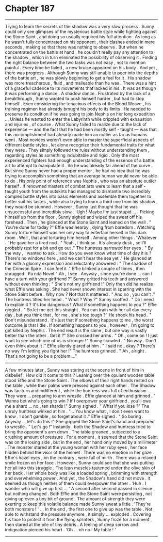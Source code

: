 
# Chapter 187


---

Trying to learn the secrets of the shadow was a very slow process . Sunny could only see glimpses of the mysterious battle style while fighting against the Stone Saint , and doing so usually required his full attention . As long as he wasn't fully concentrated on his opponent , their clashes ended in mere seconds , making so that there was nothing to observe .
But when he concentrated on the battle at hand , he couldn't really pay any attention to the shadow , which in turn eliminated the possibility of observing it . Finding the right balance between the two tasks was not easy , not to mention painful . Every time he failed , a new bruise appeared on his body .
And yet , there was progress . Although Sunny was still unable to peer into the depths of the battle art , he was slowly beginning to get a feel for it . His shadow was more treacherous , fluid , and malleable than he was . There was a hint of a graceful cadence to its movements that lacked in his .
It was as though it was performing a dance . A shadow dance .
Frustrated by the lack of a breakthrough , Sunny wanted to push himself harder , but had to stop himself . Even considering the tenacious effects of the Blood Weave , his training regimen had already brought his body to its limits . He needed to preserve its condition if he was going to join Nephis on her long expedition …
Unless he wanted to enter the Labyrinth while crippled with exhaustion and injuries , of course .
What Sunny failed to realize due to the lack of experience — and the fact that he had been mostly self - taught — was that this accomplishment had already made him an outlier as far as humans went . Most novices weren't even able to master the superficial aspects of different battle styles , let alone recognize their fundamental traits for what they were .
They simply followed the rules without understanding them , regarding styles as something indubitable and rigid . Only the most experienced fighters had enough understanding of the essence of a battle art to attempt to manipulate it .
So he was already far ahead of the curve .
But since Sunny never had a proper mentor , he had no idea that he was trying to accomplish something that an average human would never be able to do . His only point of reference was Nephis , who was an absolute outlier herself .
If renowned masters of combat arts were to learn that a self - taught youth from the outskirts had managed to dismantle two incredibly complex battle styles into basic elements and assemble them together to better suit his tastes , while also trying to learn a third one from his shadow , they would be stunned .
However , Sunny just thought that he was unsuccessful and incredibly slow .
'Ugh ! Maybe I'm just stupid … '
Picking himself up from the floor , Sunny sighed and wiped the sweat off his forehead . Then , he glanced at the Stone Saint and leaned on the wall .
" You're done for today ?"
Effie was nearby , dying from boredom . Watching Sunny torture himself was her only way to entertain herself in this dark room .
Well , that and torturing him herself . Among other things .
'Whatever . '
He gave her a tired nod .
" Yeah , I think so . It's already dusk , so I'll probably rest for a bit and go out ."
The huntress narrowed her eyes .
" By the way , I wanted to ask . How do you even know what time of day it is ? There's no windows here , and we can't hear the sea yet ."
He glanced at her with a gloomy expression and reluctantly answered :
" The shadow of the Crimson Spire . I can feel it ."
Effie blinked a couple of times , then shrugged . Pa nda
Novel " Ah , I see . Anyway , since you're done … can I have a turn with your girlfriend ?"
Sunny gritted his teeth and answered without even thinking :
" She's not my girlfriend !"
Only then did he realize what Effie was asking . She had never shown interest in sparring with the Stone Saint before . Why now ?
Not that it mattered .
" And no , you can't ."
The huntress titled her head .
" What ? Why ?"
Sunny scoffed .
" Do I need to explain it ? It's too dangerous ! What if something happens to you ?"
Effie giggled .
" So let me get this straight . You can train with her all day every day , but you think that , for me , she's too tough ?"
He shook his head .
" Don't misunderstand . It's just that if something happens to me , the worst outcome is that I die . If something happens to you , however , I'm going to get killed by Nephis . The end result is the same , but one way is vastly better than the other . Get it ?"
She crossed her arms .
" Oh , come on ! I just want to see which one of us is stronger !"
Sunny scowled .
" No way . Don't even think about it ."
Effie silently glared at him .
" I said no , okay ? There's no way I'm letting you fight her !"
The huntress grinned .
" Ah , alright . That's not going to be a problem …"
***
A few minutes later , Sunny was staring at the scene in front of him in disbelief .
How did it come to this ?
Leaning over the opulent wooden table stood Effie and the Stone Saint . The elbows of their right hands rested on the table , while their palms were pressed against each other .
The Shadow was taciturn and indifferent , while the huntress was full of enthusiasm .
They were … preparing to arm wrestle .
Effie glanced at him and grinned .
" Wanna bet who's going to win ? If I overpower your girlfriend , you'll owe me a shard … no , ten shards !"
Sunny sighed .
" What if you lose ?"
The unruly huntress winked at him .
"... You know what , I don't even want to know . I don't gamble , so forget about it ."
Effie sighed .
" So boring . Anyway … let's do this !"
She gripped the Stone Saint's hand and prepared to wrestle .
" Let's go !"
Instantly , both the Shadow and huntress tried to bring the opponent's arm down . The table groaned , subjected to a crushing amount of pressure . For a moment , it seemed that the Stone Saint was on the losing side , but in the end , her hand only moved by a millimeter .
The monster stared at the young woman with her ruby eyes , her face hidden behind the visor of the helmet . There was no emotion in her gaze .
Effie's hazel eyes , on the contrary , were full of mirth . There was a relaxed smile frozen on her face .
However , Sunny could see that she was putting her all into this struggle . The lean muscles tautened under the olive skin of her back . Her whole body was like a loaded spring , brimming with strength and overwhelming power .
And yet , the Shadow's hand did not move .
It seemed as though neither of them could overpower the other .
'Huh . I wonder who will give up first … '
A second after second passed in silence , but nothing changed . Both Effie and the Stone Saint were persisting , not giving up even a tiny bit of ground . The amount of strength they were exerting to keep this volatile balance made Sunny sweat a little .
'They're both monsters ! '
… In the end , the first one to give up was the table . Not able to withstand the pressure anymore , it simply … exploded .
Covering his face to protect it from the flying splinters , Sunny froze for a moment , then stared at the pile of tiny debris .
A feeling of deep sorrow and indignation pierced his heart .
'Oh … oh no ! My table ! '

---


